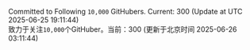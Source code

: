 Committed to Following `10,000` GitHubers. Current: <!-- FOLLOWING_COUNT -->300<!-- FOLLOWING_COUNT --> (Update at UTC <!-- LAST_UPDATED -->2025-06-25 19:11:44<!-- LAST_UPDATED -->)<br>
致力于关注`10,000`个GitHuber。当前：<!-- FOLLOWING_COUNT -->300<!-- FOLLOWING_COUNT --> (更新于北京时间 <!-- LAST_UPDATED_CST -->2025-06-26 03:11:44<!-- LAST_UPDATED_CST -->)
